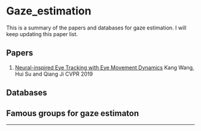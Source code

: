 # Gaze_estimation
This is a summary of the papers and databases for gaze estimation. I will keep updating this paper list.

## Papers

1. [Neural-inspired Eye Tracking with Eye Movement Dynamics](http://homepages.rpi.edu/~wangk10/papers/wang2019neural.pdf) 
Kang Wang, Hui Su and Qiang Ji
CVPR 2019

## Databases

## Famous groups for gaze estimaton
----
